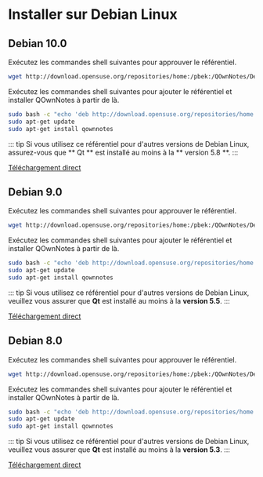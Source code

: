 # Installer sur Debian Linux

## Debian 10.0

Exécutez les commandes shell suivantes pour approuver le référentiel.

```bash
wget http://download.opensuse.org/repositories/home:/pbek:/QOwnNotes/Debian_10/Release.key -O - | sudo apt-key add -
```

Exécutez les commandes shell suivantes pour ajouter le référentiel et installer QOwnNotes à partir de là.

```bash
sudo bash -c "echo 'deb http://download.opensuse.org/repositories/home:/pbek:/QOwnNotes/Debian_10/ /' >> /etc/apt/sources.list.d/qownnotes.list"
sudo apt-get update
sudo apt-get install qownnotes
```

::: tip
Si vous utilisez ce référentiel pour d'autres versions de Debian Linux, assurez-vous que ** Qt ** est installé au moins à la ** version 5.8 **.
:::

[Téléchargement direct](https://build.opensuse.org/package/binaries/home:pbek:QOwnNotes/desktop/Debian_10)

## Debian 9.0

Exécutez les commandes shell suivantes pour approuver le référentiel.

```bash
wget http://download.opensuse.org/repositories/home:/pbek:/QOwnNotes/Debian_9.0/Release.key -O - | sudo apt-key add -
```

Exécutez les commandes shell suivantes pour ajouter le référentiel et installer QOwnNotes à partir de là.

```bash
sudo bash -c "echo 'deb http://download.opensuse.org/repositories/home:/pbek:/QOwnNotes/Debian_9.0/ /' >> /etc/apt/sources.list.d/qownnotes.list"
sudo apt-get update
sudo apt-get install qownnotes
```

::: tip
Si vous utilisez ce référentiel pour d'autres versions de Debian Linux, veuillez vous assurer que **Qt** est installé au moins à la **version 5.5**.
:::

[Téléchargement direct](https://build.opensuse.org/package/binaries/home:pbek:QOwnNotes/desktop/Debian_9.0)

## Debian 8.0

Exécutez les commandes shell suivantes pour approuver le référentiel.

```bash
wget http://download.opensuse.org/repositories/home:/pbek:/QOwnNotes/Debian_8.0/Release.key -O - | sudo apt-key add -
```

Exécutez les commandes shell suivantes pour ajouter le référentiel et installer QOwnNotes à partir de là.

```bash
sudo bash -c "echo 'deb http://download.opensuse.org/repositories/home:/pbek:/QOwnNotes/Debian_8.0/ /' >> /etc/apt/sources.list.d/qownnotes.list"
sudo apt-get update
sudo apt-get install qownnotes
```

::: tip
Si vous utilisez ce référentiel pour d'autres versions de Debian Linux, veuillez vous assurer que **Qt** est installé au moins à la **version 5.3**.
:::

[Téléchargement direct](https://build.opensuse.org/package/binaries/home:pbek:QOwnNotes/desktop/Debian_8.0)
